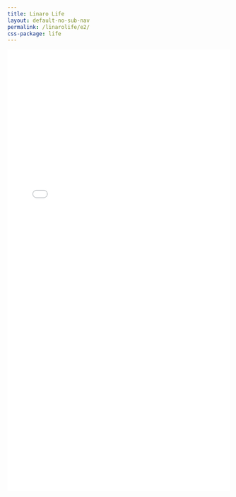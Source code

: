 ```yaml
---
title: Linaro Life
layout: default-no-sub-nav
permalink: /linarolife/e2/
css-package: life
---
```

<iframe src="//e.issuu.com/embed.html#30560263/56558561" style="border:none;width:100%;height:1000px" allowfullscreen="" webkitallowfullscreen="" mozallowfullscreen="" msallowfullscreen=""></iframe>
